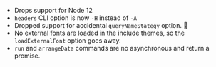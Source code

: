 - Drops support for Node 12
- `headers` CLI option is now `-H` instead of `-A`
- Dropped support for accidental `queryNameStategy` option. 🤦
- No external fonts are loaded in the include themes, so the `loadExternalFont` option goes away.
- `run` and `arrangeData` commands are no asynchronous and return a promise.